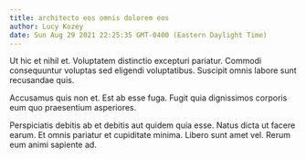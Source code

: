 ```yaml
---
title: architecto eos omnis dolorem eos
author: Lucy Kozey
date: Sun Aug 29 2021 22:25:35 GMT-0400 (Eastern Daylight Time)
---
```

Ut hic et nihil et. Voluptatem distinctio excepturi pariatur. Commodi consequuntur voluptas sed eligendi voluptatibus. Suscipit omnis labore sunt recusandae quis.

 Accusamus quis non et. Est ab esse fuga. Fugit quia dignissimos corporis eum quo praesentium asperiores.

 Perspiciatis debitis ab et debitis aut quidem quia esse. Natus dicta ut facere earum. Et omnis pariatur et cupiditate minima. Libero sunt amet vel. Rerum eum animi sapiente ad.
